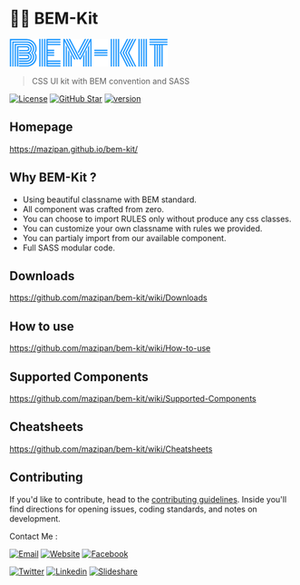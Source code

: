 # :ok_woman: BEM-Kit

![BEM-KIT CSS](https://raw.githubusercontent.com/mazipan/bem-kit/master/demo/images/brand-blue.png)

> CSS UI kit with BEM convention and SASS

[![License](https://img.shields.io/github/license/mazipan/bem-kit.svg?maxAge=3600)](https://github.com/mazipan/bem-kit) [![GitHub Star](https://img.shields.io/github/stars/mazipan/bem-kit.svg?maxAge=3600)](https://github.com/mazipan/bem-kit/stargazers) [![version](https://img.shields.io/npm/v/bem-kit.svg?maxAge=3600)](https://www.npmjs.com/package/bem-kit)

## Homepage

https://mazipan.github.io/bem-kit/

## Why BEM-Kit ?

- Using beautiful classname with BEM standard.
- All component was crafted from zero.
- You can choose to import RULES only without produce any css classes.
- You can customize your own classname with rules we provided.
- You can partialy import from our available component.
- Full SASS modular code. 

## Downloads

https://github.com/mazipan/bem-kit/wiki/Downloads

## How to use

https://github.com/mazipan/bem-kit/wiki/How-to-use

## Supported Components

https://github.com/mazipan/bem-kit/wiki/Supported-Components

## Cheatsheets

https://github.com/mazipan/bem-kit/wiki/Cheatsheets

## Contributing

If you'd like to contribute, head to the [contributing guidelines](/CONTRIBUTING.md). Inside you'll find directions for opening issues, coding standards, and notes on development.

Contact Me :

[![Email](https://img.shields.io/badge/mazipanneh-Email-yellow.svg?maxAge=3600)](mailto:mazipanneh@gmail.com) 
[![Website](https://img.shields.io/badge/mazipanneh-Blog-brightgreen.svg?maxAge=3600)](https://mazipanneh.com/blog/)
[![Facebook](https://img.shields.io/badge/mazipanneh-Facebook-blue.svg?maxAge=3600)](https://facebook.com/mazipanneh) 

[![Twitter](https://img.shields.io/badge/Maz_Ipan-Twitter-55acee.svg?maxAge=3600)](https://twitter.com/Maz_Ipan) 
[![Linkedin](https://img.shields.io/badge/irfanmaulanamazipan-Linkedin-0077b5.svg?maxAge=3600)](https://id.linkedin.com/in/irfanmaulanamazipan) 
[![Slideshare](https://img.shields.io/badge/IrfanMaulana21-Slideshare-0077b5.svg?maxAge=3600)](https://www.slideshare.net/IrfanMaulana21) 
